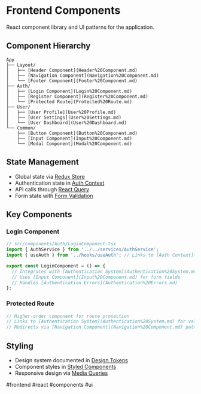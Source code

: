 # Frontend Components

React component library and UI patterns for the application.

## Component Hierarchy

```
App
├── Layout/
│   ├── [Header Component](Header%20Component.md)
│   ├── [Navigation Component](Navigation%20Component.md)
│   └── [Footer Component](Footer%20Component.md)
├── Auth/
│   ├── [Login Component](Login%20Component.md)
│   ├── [Register Component](Register%20Component.md)
│   └── [Protected Route](Protected%20Route.md)
├── User/
│   ├── [User Profile](User%20Profile.md)
│   ├── [User Settings](User%20Settings.md)
│   └── [User Dashboard](User%20Dashboard.md)
└── Common/
    ├── [Button Component](Button%20Component.md)
    ├── [Input Component](Input%20Component.md)
    └── [Modal Component](Modal%20Component.md)
```

## State Management

- Global state via [Redux Store](Redux%20Store.md)
- Authentication state in [Auth Context](Auth%20Context.md)
- API calls through [React Query](React%20Query.md)
- Form state with [Form Validation](Form%20Validation.md)

## Key Components

### Login Component
```jsx
// src/components/Auth/LoginComponent.tsx
import { AuthService } from '../../services/AuthService';
import { useAuth } from '../hooks/useAuth'; // Links to [Auth Context](Auth%20Context.md)

export const LoginComponent = () => {
  // Integrates with [Authentication System](Authentication%20System.md)
  // Uses [Input Component](Input%20Component.md) for form fields
  // Handles [Authentication Errors](Authentication%20Errors.md)
};
```

### Protected Route
```jsx
// Higher-order component for route protection
// Links to [Authentication System](Authentication%20System.md) for validation
// Redirects via [Navigation Component](Navigation%20Component.md) patterns
```

## Styling

- Design system documented in [Design Tokens](Design%20Tokens.md)
- Component styles in [Styled Components](Styled%20Components.md)
- Responsive design via [Media Queries](Media%20Queries.md)

#frontend #react #components #ui
